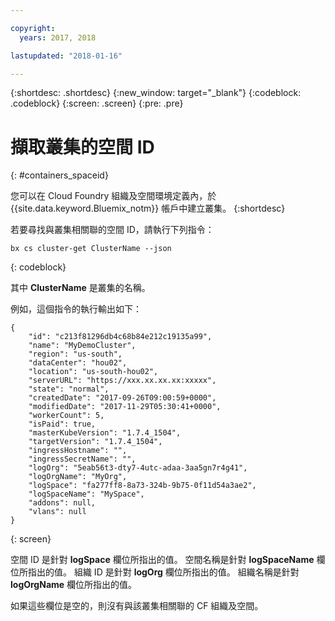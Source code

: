```yaml
---

copyright:
  years: 2017, 2018

lastupdated: "2018-01-16"

---
```


{:shortdesc: .shortdesc}
{:new_window: target="_blank"}
{:codeblock: .codeblock}
{:screen: .screen}
{:pre: .pre}


# 擷取叢集的空間 ID
{: #containers_spaceid}

您可以在 Cloud Foundry 組織及空間環境定義內，於 {{site.data.keyword.Bluemix_notm}} 帳戶中建立叢集。
{:shortdesc}

若要尋找與叢集相關聯的空間 ID，請執行下列指令：

```
bx cs cluster-get ClusterName --json
```
{: codeblock}

其中 **ClusterName** 是叢集的名稱。


例如，這個指令的執行輸出如下：

```
{
    "id": "c213f81296db4c68b84e212c19135a99",
    "name": "MyDemoCluster",
    "region": "us-south",
    "dataCenter": "hou02",
    "location": "us-south-hou02",
    "serverURL": "https://xxx.xx.xx.xx:xxxxx",
    "state": "normal",
    "createdDate": "2017-09-26T09:00:59+0000",
    "modifiedDate": "2017-11-29T05:30:41+0000",
    "workerCount": 5,
    "isPaid": true,
    "masterKubeVersion": "1.7.4_1504",
    "targetVersion": "1.7.4_1504",
    "ingressHostname": "",
    "ingressSecretName": "",
    "logOrg": "5eab56t3-dty7-4utc-adaa-3aa5gn7r4g41",
    "logOrgName": "MyOrg",
    "logSpace": "fa277ff8-8a73-324b-9b75-0f11d54a3ae2",
    "logSpaceName": "MySpace",
    "addons": null,
    "vlans": null
}
```
{: screen}

空間 ID 是針對 **logSpace** 欄位所指出的值。
空間名稱是針對 **logSpaceName** 欄位所指出的值。
組織 ID 是針對 **logOrg** 欄位所指出的值。
組織名稱是針對 **logOrgName** 欄位所指出的值。

如果這些欄位是空的，則沒有與該叢集相關聯的 CF 組織及空間。



